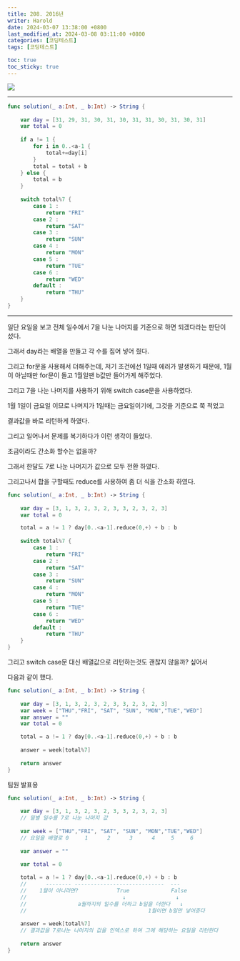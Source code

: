 ```yaml
---
title: 208. 2016년
writer: Harold
date: 2024-03-07 13:38:00 +0800
last_modified_at: 2024-03-08 03:11:00 +0800
categories: [코딩테스트]
tags: [코딩테스트]

toc: true
toc_sticky: true
---
```

![](https://velog.velcdn.com/images/haroldfromk/post/f8c378db-b644-434f-a4ea-182938dd20c7/image.png)

---
```swift
func solution(_ a:Int, _ b:Int) -> String {
    
    var day = [31, 29, 31, 30, 31, 30, 31, 31, 30, 31, 30, 31]
    var total = 0
    
    if a != 1 {
        for i in 0..<a-1 {
            total+=day[i]
        }
        total = total + b
    } else {
        total = b
    }
    
    switch total%7 {
        case 1 :
            return "FRI"
        case 2 :
            return "SAT"
        case 3 :
            return "SUN"
        case 4 :
            return "MON"
        case 5 :
            return "TUE"
        case 6 :
            return "WED"
        default :
            return "THU"
    }
}
```
---

일단 요일을 보고 전체 일수에서 7을 나눈 나머지를 기준으로 하면 되겠다라는 판단이 섰다.

그래서 day라는 배열을 만들고 각 수를 집어 넣어 줬다.

그리고 for문을 사용해서 더해주는데, 저기 조건에선 1일때 에러가 발생하기 때문에, 1월이 아닐때만 for문이 돌고 1월일땐 b값만 들어가게 해주었다.

그리고 7을 나눈 나머지를 사용하기 위해 switch case문을 사용하였다.

1월 1일이 금요일 이므로 나머지가 1일때는 금요일이기에, 그것을 기준으로 쭉 적었고

결과값을 바로 리턴하게 하였다.

그리고 일어나서 문제를 복기하다가 이런 생각이 들었다. 

조금이라도 간소화 할수는 없을까?

그래서 한달도 7로 나눈 나머지가 값으로 모두 전환 하였다.

그리고나서 합을 구할때도 reduce를 사용하여 좀 더 식을 간소화 하였다. 

```swift
func solution(_ a:Int, _ b:Int) -> String {
    
    var day = [3, 1, 3, 2, 3, 2, 3, 3, 2, 3, 2, 3]
    var total = 0

    total = a != 1 ? day[0..<a-1].reduce(0,+) + b : b
    
    switch total%7 {
        case 1 :
            return "FRI"
        case 2 :
            return "SAT"
        case 3 :
            return "SUN"
        case 4 :
            return "MON"
        case 5 :
            return "TUE"
        case 6 :
            return "WED"
        default :
            return "THU"
    }
}
```

그리고 switch case문 대신 배열값으로 리턴하는것도 괜찮지 않을까? 싶어서

다음과 같이 했다.

```swift
func solution(_ a:Int, _ b:Int) -> String {
    
    var day = [3, 1, 3, 2, 3, 2, 3, 3, 2, 3, 2, 3]
    var week = ["THU","FRI", "SAT", "SUN", "MON","TUE","WED"]
    var answer = ""
    var total = 0

    total = a != 1 ? day[0..<a-1].reduce(0,+) + b : b
    
    answer = week[total%7]
    
    return answer
}
```

팀원 발표용
```swift
func solution(_ a:Int, _ b:Int) -> String {
    
    var day = [3, 1, 3, 2, 3, 2, 3, 3, 2, 3, 2, 3]
    // 월별 일수를 7로 나눈 나머지 값
    
    var week = ["THU","FRI", "SAT", "SUN", "MON","TUE","WED"]
    // 요일을 배열로 0     1      2      3      4     5     6
    
    var answer = ""
    
    var total = 0

    total = a != 1 ? day[0..<a-1].reduce(0,+) + b : b
    //      -------- ----------------------------  ---
    //    1월이 아니라면?            True             False
    //                              ↓  ⠀    ⠀ ⠀     ↓
    //                a월까지의 일수를 더하고 b일을 더한다   ↓
    //                                      1월이면 b일만 넣어준다
    
    answer = week[total%7]
    // 결과값을 7로나눈 나머지의 값을 인덱스로 하여 그에 해당하는 요일을 리턴한다
    
    return answer
}
```

